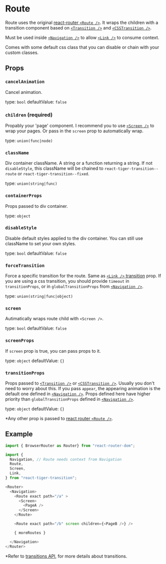 # Route

Route uses the original
[react-router `<Route />`](https://reacttraining.com/react-router/web/api/Route).
It wraps the children with a transition component based on
[`<Transition />`](https://reactcommunity.org/react-transition-group/transition)
   and [`<CSSTransition />`](https://reactcommunity.org/react-transition-group/css-transition).

Must be used inside [`<Navigation />`](/docs/navigation) to allow [`<Link />`](/docs/link)
to consume context.

Comes with some default css class that you can disable or chain with
your custom classes.

## Props
### `cancelAnimation`

Cancel animation.

type: `bool`
defaultValue: `false`


### `children` (required)

Propably your 'page' component. I recommend you to use [`<Screen />`](/docs/screen)
to wrap your pages. Or pass in the `screen` prop to automatically
wrap.

type: `union(func|node)`


### `className`

Div container className. A string or a function returning a string.
If not `disableStyle`, this className will be chained to
`react-tiger-transition--route` or `react-tiger-transition--fixed`.

type: `union(string|func)`


### `containerProps`

Props passed to div container.

type: `object`


### `disableStyle`

Disable default styles applied to the div container. You can
still use className to set your own styles.

type: `bool`
defaultValue: `false`


### `forceTransition`

Force a specific transition for the route. Same as [`<Link />`
transition](/docs/link) prop. If you are using a css transition, you should
provide `timeout` in `transitionProps`, or in `globalTransitionProps`
from [`<Navigation />`](/docs/navigation).

type: `union(string|func|object)`


### `screen`

Autimatically wraps route child with `<Screen />`.

type: `bool`
defaultValue: `false`


### `screenProps`

If `screen` prop is true, you can pass props to it.

type: `object`
defaultValue: `{}`


### `transitionProps`

Props passed to [`<Transition />`](https://reactcommunity.org/react-transition-group/transition)
or [`<CSSTransition />`](https://reactcommunity.org/react-transition-group/css-transition).
Usually you don't need to worry about this. If you pass `appear`, the
appearing animation is the default one defined in [`<Navigation />`](/docs/navigation).
Props defined here have higher priority than `globalTransitionProps`
defined in [`<Navigation />`](/docs/navigation).

type: `object`
defaultValue: `{}`


\*Any other prop is passed to
[react router `<Route />`](https://reacttraining.com/react-router/web/api/Route).

## Example
```javascript
import { BrowserRouter as Router} from "react-router-dom";

import {
  Navigation, // Route needs context from Navigation
  Route,
  Screen,
  Link,
} from "react-tiger-transition";

<Router>
  <Navigation>
    <Route exact path="/a" >
      <Screen>
        <PageA />
      </Screen>
    </Route>

    <Route exact path="/b" screen children={<PageB />} />

    { moreRoutes }

  </Navigation>
</Router>
```

\*Refer to [transitions API](/docs/transitions), for more details about
transitions.
